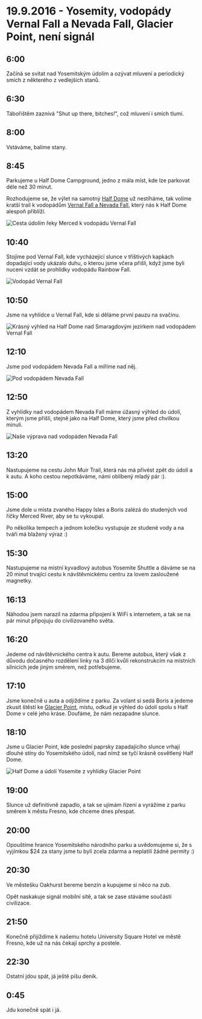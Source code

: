 # 19.9.2016 - Yosemity, vodopády Vernal Fall a Nevada Fall, Glacier Point, není signál

## 6:00

Začíná se svítat nad Yosemitským údolím a ozývat mluvení a periodický smích z některého z vedlejších stanů.

## 6:30

Tábořištěm zaznívá "Shut up there, bitches!", což mluvení i smích tlumí.

## 8:00

Vstáváme, balíme stany.

## 8:45

Parkujeme u Half Dome Campground, jedno z mála míst, kde lze parkovat déle než 30 minut.

Rozhodujeme se, že výlet na samotný [Half Dome](https://cs.wikipedia.org/wiki/Half_Dome) už nestíháme, tak volíme kratší trail k vodopádům [Vernal Fall a Nevada Fall](https://www.nps.gov/yose/planyourvisit/vernalnevadatrail.htm), který nás k Half Dome alespoň přiblíží.

![Cesta údolím řeky Merced k vodopádu Vernal Fall](images/20160919/20160919_100748.jpg)

## 10:40

Stojíme pod Vernal Fall, kde vycházející slunce v tříštivých kapkách dopadající vody ukázalo duhu, o kterou jsme včera přišli, když jsme byli nuceni vzdát se prohlídky vodopádu Rainbow Fall.

![Vodopád Vernal Fall](images/20160919/20160919_104403(0).jpg)

## 10:50

Jsme na vyhlídce u Vernal Fall, kde si děláme první pauzu na svačinu.

![Krásný výhled na Half Dome nad Smaragdovým jezírkem nad vodopádem Vernal Fall](images/20160919/20160919_111221.jpg)

## 12:10

Jsme pod vodopádem Nevada Fall a míříme nad něj.

![Pod vodopádem Nevada Fall](images/20160919/20160919_120754.jpg)

## 12:50

Z vyhlídky nad vodopádem Nevada Fall máme úžasný výhled do údolí, kterým jsme přišli, stejně jako na Half Dome, který jsme před chvilkou minuli.

![Naše výprava nad vodopáden Nevada Fall](images/20160919/DSC_2766.jpg)

## 13:20

Nastupujeme na cestu John Muir Trail, která nás má přivést zpět do údolí a k autu. A koho cestou nepotkáváme, námi oblíbený mladý pár :).

## 15:00

Jsme dole u místa zvaného Happy Isles a Boris zalézá do studených vod říčky Merced River, aby se tu vykoupal.

Po několika tempech a jednom kolečku vystupuje ze studené vody a na tváři má blažený výraz :)

## 15:30

Nastupujeme na místní kyvadlový autobus Yosemite Shuttle a dáváme se na 20 minut trvající cestu k návštěvnickému centru za lovem zasloužené magnetky.

## 16:13

Náhodou jsem narazil na zdarma připojení k WiFi s internetem, a tak se na pár minut připojuju do civilizovaného světa.

## 16:20

Jedeme od návštěvnického centra k autu. Bereme autobus, který však z důvodu dočasného rozdělení linky na 3 dílčí kvůli rekonstrukcím na místních silnicích jede jiným směrem, než potřebujeme.

## 17:10

Jsme konečně u auta a odjíždíme z parku. Za volant si sedá Boris a jedeme zkusit štěstí ke [Glacier Point](https://www.nps.gov/yose/planyourvisit/glacierpoint.htm), místu, odkud je výhled do údolí spolu s Half Dome v celé jeho kráse. Doufáme, že nám nezapadne slunce.

## 18:10

Jsme u Glacier Point, kde poslední paprsky zapadajícího slunce vrhají dlouhé stíny do Yosemitského údolí, nad nímž se tyčí krásně osvětlený Half Dome.

![Half Dome a údolí Yosemite z vyhlídky Glacier Point](images/20160919/20160919_182506.jpg)

## 19:00

Slunce už definitivně zapadlo, a tak se ujímám řízení a vyrážíme z parku směrem k městu Fresno, kde chceme dnes přespat.

## 20:00

Opouštíme hranice Yosemitského národního parku a uvědomujeme si, že s vyjímkou $24 za stany jsme tu byli zcela zdarma a neplatili žádné permity :)

## 20:30

Ve městešku Oakhurst bereme benzín a kupujeme si něco na zub.

Opět naskakuje signál mobilní sítě, a tak se zase stáváme součástí civilizace.

## 21:50

Konečně přijíždíme k našemu hotelu University Square Hotel ve městě Fresno, kde už na nás čekají sprchy a postele.

## 22:30

Ostatní jdou spát, já ještě píšu deník.

## 0:45

Jdu konečně spát i já.
